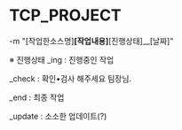 # TCP_PROJECT
-m "[작업한소스명]__[작업내용]__[진행상태]__[날짜]"

※ 진행상태
_ing    : 진행중인 작업

_check  : 확인•검사 해주세요 팀장님.

_end    : 최종 작업

_update : 소소한 업데이트(?)
